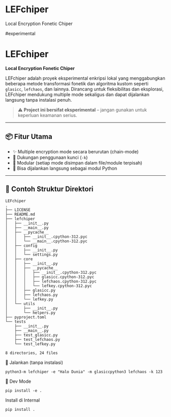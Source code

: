# LEFchiper
Local Encryption Fonetic Chiper

#experimental
# LEFchiper
**Local Encryption Fonetic Chiper**

LEFchiper adalah proyek eksperimental enkripsi lokal yang menggabungkan beberapa metode transformasi fonetik dan algoritma kustom seperti `glasicc`, `lefchaos`, dan lainnya. Dirancang untuk fleksibilitas dan eksplorasi, LEFchiper mendukung multiple mode sekaligus dan dapat dijalankan langsung tanpa instalasi penuh.

> ⚠️ **Project ini bersifat eksperimental** – jangan gunakan untuk keperluan keamanan serius.

---

## 📦 Fitur Utama

- ✨ Multiple encryption mode secara berurutan (chain-mode)
- 🔐 Dukungan penggunaan kunci (`-k`)
- 🧩 Modular (setiap mode disimpan dalam file/module terpisah)
- 🚀 Bisa dijalankan langsung sebagai modul Python

---

## 📁 Contoh Struktur Direktori
```
LEFchiper
.
├── LICENSE
├── README.md
├── lefchiper
│   ├── __init__.py
│   ├── __main__.py
│   ├── __pycache__
│   │   ├── __init__.cpython-312.pyc
│   │   └── __main__.cpython-312.pyc
│   ├── config
│   │   ├── __init__.py
│   │   └── settings.py
│   ├── core
│   │   ├── __init__.py
│   │   ├── __pycache__
│   │   │   ├── __init__.cpython-312.pyc
│   │   │   ├── glasicc.cpython-312.pyc
│   │   │   ├── lefchaos.cpython-312.pyc
│   │   │   └── lefkey.cpython-312.pyc
│   │   ├── glasicc.py
│   │   ├── lefchaos.py
│   │   └── lefkey.py
│   └── utils
│       ├── __init__.py
│       └── helpers.py
├── pyproject.toml
└── tests
    ├── __init__.py
    ├── __main__.py
    ├── test_glasicc.py
    ├── test_lefchaos.py
    └── test_lefkey.py

8 directories, 24 files
```

🧪 Jalankan (tanpa instalasi)
```
python3-m lefchiper -e "Halo Dunia" -m glasiccpython3 lefchaos -k 123
```

🧪 Dev Mode
```
pip install -e .
```

Install di Internal 
```
pip install .
```
